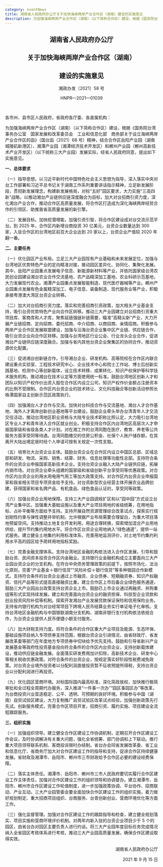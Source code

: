```yaml
---
category: eventNews
title: 湖南省人民政府办公厅关于加快海峡两岸产业合作区（湖南）建设的实施意见
description: 为加强海峡两岸产业合作区（湖南）（以下简称合作区）建设，根据《国务院台湾事务办公室　国家发展和改革委员会　工业和信息化部　商务部关于设立海峡两岸产业合作区的函》（国台函〔2021〕68号）精神，结合合作区岳阳产业园（湖南城陵矶新港区）、湘潭产业园（湘潭经济技术开发区）和郴州产业园（郴州高新技术产业开发区）（以下统称三大产业园）发展实际，经省人民政府同意，提出如下实施意见。
---
```


<center>

## 湖南省人民政府办公厅

## 关于加快海峡两岸产业合作区（湖南）

## 建设的实施意见

湘政办发〔2021〕58 号

HNPR—2021—01039

</center>

<br>

各市州、县市区人民政府，省政府各厅委、各直属机构：

为加强海峡两岸产业合作区（湖南）（以下简称合作区）建设，根据《国务院台湾事务办公室　国家发展和改革委员会　工业和信息化部　商务部关于设立海峡两岸产业合作区的函》（国台函〔2021〕68 号）精神，结合合作区岳阳产业园（湖南城陵矶新港区）、湘潭产业园（湘潭经济技术开发区）和郴州产业园（郴州高新技术产业开发区）（以下统称三大产业园）发展实际，经省人民政府同意，提出如下实施意见。

**一、总体要求**

（一）指导思想。以习近平新时代中国特色社会主义思想为指导，深入落实中央对台工作部署和习近平总书记关于湖南工作系列重要讲话指示精神，立足新发展阶段，贯彻新发展理念，构建新发展格局，对标“五好”园区要求，大力实施“三高四新”战略，以推动湘台产业链供应链深度融合为目标，加大对台招商引资力度，深化湘台产业合作，推动合作区高质量发展，将合作区打造成为深化海峡两岸经贸合作的引领区、助推我省高质量发展的新引擎。

（二）发展目标。加快挖潜增能，加强引资引智，将合作区建设成对台交流示范平台。到 2025 年，合作区内新增台商投资 30 亿美元，台资企业数量达到 300 家，入驻合作区的台湾地区前百大企业达到 20 家以上，台资企业产值较 2020 年翻一番。

**二、主要任务**

（一）优化园区产业布局。立足三大产业园现有产业基础和未来发展定位，加强与台湾地区优势特色产业的定向精准对接，推动园区差异化、协同化、集聚化发展。其中，岳阳产业园重点发展电子信息、新能源新材料等产业，并依托国家级台湾农民创业园建设湘台农业合作交流基地、农产品精深加工基地、农业科研示范基地，大力发展现代农业。湘潭产业园重点发展智能制造、现代医疗器械等产业。郴州产业园重点发展有色金属精深加工、电子信息、装备制造、现代服务业等产业，积极承接粤港澳大湾区台资企业转移。

（二）加大对台招商引资力度。落实和完善招商引资政策，加大相关产业基金支持，吸引台资优势特色产业向合作区转移。推动三大产业园建立对台招商引资重大项目库、客商库和人才库，聚焦延链强链补链需要，瞄准“高精尖新”产业，大力开展产业链招商、定向招商、委托招商、中介招商、以商招商、亲情招商。积极参与两岸产业合作区发展联盟建设，加强与沿海台资企业集中区产业链、供应链合作，吸引台资企业向合作区转移。加强与台湾地区行业公会、行业龙头企业合作，促进湘台产业链供应链深度融合。加强与省内其他台资企业聚集区的协同合作，推动资源优化配置。

（三）促进湘台创新链合作。引导湘台企业、研发机构、高等院校在合作区内联合建设重点实验室、工程技术研究中心、企业技术中心和院士工作站、博士后创新实践基地、检测中心等创新载体，设立技术转移、成果转化、知识产权保护等科学技术服务机构，推动湘台在技术认定等方面使用统一标准。鼓励台湾地区创新人才和团队以知识产权作价出资入股在合作区内设立公司，知识产权作价金额占注册资本的比例不受限制。合作区内台资企业的技术转让、文化科技融合等创新活动参照长株潭国家自主创新示范区政策执行。

（四）加强湘台人才合作与交流。加快对台科技合作与交流基地、湘台人才合作基地、海外人才离岸创新创业基地等平台建设，鼓励企业牵头举办台湾青年人才交流交往活动，推动台湾地区职业资格与大陆专业技术职称比照认定，大力吸引台湾地区专业人才和青年进入合作区就业创业。积极支持合作区内台湾地区高层次人才申报国家级和省级各类人才计划。对在湘工作的台湾同胞在医疗、教育、养老等公共服务方面享受同等待遇。台湾同胞缴交的住房公积金、社保个人账户储存额，在其离开大陆出境定居时经个人申请可按有关规定一次性支取。

（五）培育壮大台资企业主体。鼓励台资企业在合作区内设立中国区总部、区域总部和研发、物流、采购、销售、结算、财务、信息处理等功能性总部。支持符合条件的台资企业申报国家高新技术企业。支持台资企业融入大陆产业链供应链，拓展内销市场。对台资企业牵头组建的国家级和省级创新平台享受同等优惠政策。对合作区内台资企业的用水用电用气用工等加大政策支持。对合作区内台资企业申报国家和我省相关项目专项资金给予支持。对台资新型农业经营主体开展农业品牌创建，获得国家和省名牌产品、有机食品、绿色食品认证的，享受同等政策。

（六）加强台资企业用地保障。支持三大产业园调规扩区和以“园中园”方式设立台湾产业集中区。加强重大基础设施以及重大产业项目用地的省级统筹，在用地指标、占补平衡等方面给予支持。支持开展自然资源管理综合改革试点，探索实行规划刚性约束与弹性调整并举机制，允许根据产业布局需要合理留白，为重大项目落地预留空间。支持推动土地复合开发利用，用途合理转换，探索增加混合产业用地供给，提升节约集约用地水平。将合作区台资企业用地纳入“绿色通道”，提供一站式服务。建立健全土地集约利用标准体系，完善用地监测评价，对土地节约集约利用水平高的园区给予周转用地指标奖励。

（七）完善金融支撑体系。支持台湾地区金融机构依法进入合作区发展，引导和鼓励台资、民间资本投资合作区内金融业。支持银行业金融机构成立主要面向三大产业园台资企业的分支机构，在符合中央债务管理政策的前提下，按照市场化、法治化原则，完善“产业基金＋银行信贷”“风险补偿＋银行信贷”等多种银园合作新模式。支持符合条件的台资企业通过上市融资、企业债券、短期融资券、知识产权融资、信托产品等形式提高直接融资比重。建立合作区上市后备企业绿色服务通道，鼓励三大产业园出台政策支持台资企业上市。鼓励已上市企业通过再融资、并购重组等形式实现持续发展。建立和完善面向台资企业的融资担保、科技型企业贷款和创业投资风险补偿等机制。探索开发湘台产业发展贷款保证保险和信用保险业务。支持省内银行机构为对台经常项目下跨境人民币结算业务实行单证电子化审核。支持台湾地区金融机构与中国银联湖南分支机构、湖南非银行支付机构依法依规合作，为台资企业提供人民币便捷小额支付服务。

（八）加大财税支持力度。将符合条件的合作区重大产业项目及能源、生态环保、基础设施项目纳入专项债券支持范围，根据台资企业引进情况，由省财政厅、省发展改革委等部门在年度地方专项债券中切块给予优先支持。鼓励和引导省新兴产业发展基金等政府性投资基金投向符合条件的合作区内台资企业，支持创新载体建设，推动供应链金融发展。全面落实研发费用加计扣除，高新技术企业、研发中心等相关税收优惠政策。对符合条件的台资企业，按规定落实好阶段性税费减免政策。对台资企业境外投资者以分配利润直接投资暂不征收预提所得税，支持台资企业以分配利润进行再投资。

（九）优化园区营商环境。对标国际国内最高标准，深化简政放权，加快推行极简审批和全过程全周期代办服务，深入推进“一件事一次办”“园区事园区办”等改革，为台商投资兴业营造稳定、公平、透明、可预期的良好环境。积极参与中国（湖南）自贸试验区建设，大力复制推广自贸试验区改革试点经验，加强创新政策先行先试。创新服务模式，完善合作区项目开发，招商引资、履约实施、项目建设全流程跟踪服务。

**三、组织实施**

（一）加强组织领导。建立健全合作区建设工作协调机制，定期召开合作区建设工作会议，及时协调解决有关重大问题，强化全省统筹、部门协调和上下联动。推行重大项目领导联系机制、客商投诉限时办结制。省台办会同省发展改革委、省工业和信息化厅、省商务厅加大对合作区建设工作的指导和支持，促进合作区持续健康发展。省财政及湘潭市、岳阳市、郴州市三市财政给予合作区必要的建设经费保障。

（二）落实主体责任。湘潭市、岳阳市、郴州市三市人民政府要切实履行合作区建设工作主体责任，加强对合作区建设工作的组织领导和协调督办。建立湘潭市、岳阳市、郴州市合作区建设工作轮值制度，进一步加强政策协调、平台协作、招商联动、产业互动。三大产业园管委会要全面加快合作区建设工作的组织实施，着力做好规划制定、重大招商项目组织、台商服务、台青创新创业、营商环境优化等方面工作。

（三）强化监督管理。加强对合作区建设工作的跟踪指导和检查，建立健全规划落实、项目实施和营商环境评价机制。对两年内新入驻的台资企业项目少于 5 个的园区，由省台办对园区主要负责人进行约谈。将三大产业园年度目标任务完成情况纳入全省园区考核体系进行考核，推动三大产业园高质量发展，确保合作区建设取得实效。

<p align="right">湖南省人民政府办公厅</p>

<p align="right">2021 年 9 月 15 日</p>
